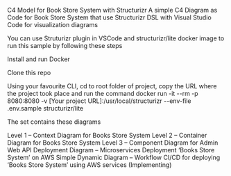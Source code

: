 C4 Model for Book Store System with Structurizr
A simple C4 Diagram as Code for Book Store System that use Structurizr DSL with Visual Studio Code for visualization diagrams

You can use Struturizr plugin in VSCode and structurizr/lite docker image to run this sample by following these steps

Install and run Docker

Clone this repo

Using your favourite CLI, cd to root folder of project, copy the URL where the project took place and run the command docker run -it --rm -p 8080:8080 -v [Your project URL]:/usr/local/structurizr --env-file .env.sample structurizr/lite

The set contains these diagrams

Level 1 – Context Diagram for Books Store System
Level 2 – Container Diagram for Books Store System
Level 3 – Component Diagram for Admin Web API
Deployment Diagram – Microservices Deployment ‘Books Store System’ on AWS
Simple Dynamic Diagram – Workflow CI/CD for deploying ‘Books Store System’ using AWS services (Implementing)
